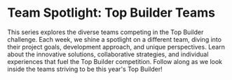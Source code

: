 # Team Spotlight: Top Builder Teams

This series explores the diverse teams competing in the Top Builder challenge. Each week, we shine a spotlight on a different team, diving into their project goals, development approach, and unique perspectives. Learn about the innovative solutions, collaborative strategies, and individual experiences that fuel the Top Builder competition. Follow along as we look inside the teams striving to be this year's Top Builder!
